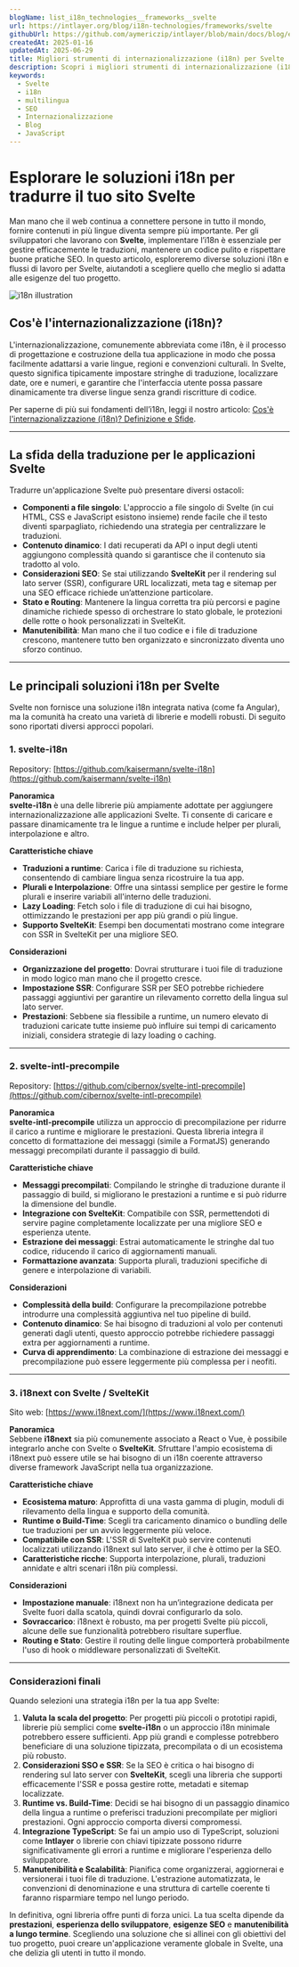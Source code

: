 ```yaml
---
blogName: list_i18n_technologies__frameworks__svelte
url: https://intlayer.org/blog/i18n-technologies/frameworks/svelte
githubUrl: https://github.com/aymericzip/intlayer/blob/main/docs/blog/en/list_i18n_technologies/frameworks/svelte.md
createdAt: 2025-01-16
updatedAt: 2025-06-29
title: Migliori strumenti di internazionalizzazione (i18n) per Svelte
description: Scopri i migliori strumenti di internazionalizzazione (i18n) per Svelte per affrontare i sfide di traduzione, migliorare la ricerca sul web e fornire un'esperienza web globale senza problemi.
keywords:
  - Svelte
  - i18n
  - multilingua
  - SEO
  - Internazionalizzazione
  - Blog
  - JavaScript
---
```


# Esplorare le soluzioni i18n per tradurre il tuo sito Svelte

Man mano che il web continua a connettere persone in tutto il mondo, fornire contenuti in più lingue diventa sempre più importante. Per gli sviluppatori che lavorano con **Svelte**, implementare l’i18n è essenziale per gestire efficacemente le traduzioni, mantenere un codice pulito e rispettare buone pratiche SEO. In questo articolo, esploreremo diverse soluzioni i18n e flussi di lavoro per Svelte, aiutandoti a scegliere quello che meglio si adatta alle esigenze del tuo progetto.

![i18n illustration](https://github.com/aymericzip/intlayer/blob/main/docs/blog/assets/i18n.webp)

## Cos'è l'internazionalizzazione (i18n)?

L'internazionalizzazione, comunemente abbreviata come i18n, è il processo di progettazione e costruzione della tua applicazione in modo che possa facilmente adattarsi a varie lingue, regioni e convenzioni culturali. In Svelte, questo significa tipicamente impostare stringhe di traduzione, localizzare date, ore e numeri, e garantire che l'interfaccia utente possa passare dinamicamente tra diverse lingue senza grandi riscritture di codice.

Per saperne di più sui fondamenti dell’i18n, leggi il nostro articolo: [Cos'è l'internazionalizzazione (i18n)? Definizione e Sfide](https://github.com/aymericzip/intlayer/blob/main/docs/blog/it/what_is_internationalization.md).

---

## La sfida della traduzione per le applicazioni Svelte

Tradurre un'applicazione Svelte può presentare diversi ostacoli:

- **Componenti a file singolo**: L'approccio a file singolo di Svelte (in cui HTML, CSS e JavaScript esistono insieme) rende facile che il testo diventi sparpagliato, richiedendo una strategia per centralizzare le traduzioni.
- **Contenuto dinamico**: I dati recuperati da API o input degli utenti aggiungono complessità quando si garantisce che il contenuto sia tradotto al volo.
- **Considerazioni SEO**: Se stai utilizzando **SvelteKit** per il rendering sul lato server (SSR), configurare URL localizzati, meta tag e sitemap per una SEO efficace richiede un’attenzione particolare.
- **Stato e Routing**: Mantenere la lingua corretta tra più percorsi e pagine dinamiche richiede spesso di orchestrare lo stato globale, le protezioni delle rotte o hook personalizzati in SvelteKit.
- **Manutenibilità**: Man mano che il tuo codice e i file di traduzione crescono, mantenere tutto ben organizzato e sincronizzato diventa uno sforzo continuo.

---

## Le principali soluzioni i18n per Svelte

Svelte non fornisce una soluzione i18n integrata nativa (come fa Angular), ma la comunità ha creato una varietà di librerie e modelli robusti. Di seguito sono riportati diversi approcci popolari.

### 1. svelte-i18n

Repository: [https://github.com/kaisermann/svelte-i18n](https://github.com/kaisermann/svelte-i18n)

**Panoramica**  
**svelte-i18n** è una delle librerie più ampiamente adottate per aggiungere internazionalizzazione alle applicazioni Svelte. Ti consente di caricare e passare dinamicamente tra le lingue a runtime e include helper per plurali, interpolazione e altro.

**Caratteristiche chiave**

- **Traduzioni a runtime**: Carica i file di traduzione su richiesta, consentendo di cambiare lingua senza ricostruire la tua app.
- **Plurali e Interpolazione**: Offre una sintassi semplice per gestire le forme plurali e inserire variabili all'interno delle traduzioni.
- **Lazy Loading**: Fetch solo i file di traduzione di cui hai bisogno, ottimizzando le prestazioni per app più grandi o più lingue.
- **Supporto SvelteKit**: Esempi ben documentati mostrano come integrare con SSR in SvelteKit per una migliore SEO.

**Considerazioni**

- **Organizzazione del progetto**: Dovrai strutturare i tuoi file di traduzione in modo logico man mano che il progetto cresce.
- **Impostazione SSR**: Configurare SSR per SEO potrebbe richiedere passaggi aggiuntivi per garantire un rilevamento corretto della lingua sul lato server.
- **Prestazioni**: Sebbene sia flessibile a runtime, un numero elevato di traduzioni caricate tutte insieme può influire sui tempi di caricamento iniziali, considera strategie di lazy loading o caching.

---

### 2. svelte-intl-precompile

Repository: [https://github.com/cibernox/svelte-intl-precompile](https://github.com/cibernox/svelte-intl-precompile)

**Panoramica**  
**svelte-intl-precompile** utilizza un approccio di precompilazione per ridurre il carico a runtime e migliorare le prestazioni. Questa libreria integra il concetto di formattazione dei messaggi (simile a FormatJS) generando messaggi precompilati durante il passaggio di build.

**Caratteristiche chiave**

- **Messaggi precompilati**: Compilando le stringhe di traduzione durante il passaggio di build, si migliorano le prestazioni a runtime e si può ridurre la dimensione del bundle.
- **Integrazione con SvelteKit**: Compatibile con SSR, permettendoti di servire pagine completamente localizzate per una migliore SEO e esperienza utente.
- **Estrazione dei messaggi**: Estrai automaticamente le stringhe dal tuo codice, riducendo il carico di aggiornamenti manuali.
- **Formattazione avanzata**: Supporta plurali, traduzioni specifiche di genere e interpolazione di variabili.

**Considerazioni**

- **Complessità della build**: Configurare la precompilazione potrebbe introdurre una complessità aggiuntiva nel tuo pipeline di build.
- **Contenuto dinamico**: Se hai bisogno di traduzioni al volo per contenuti generati dagli utenti, questo approccio potrebbe richiedere passaggi extra per aggiornamenti a runtime.
- **Curva di apprendimento**: La combinazione di estrazione dei messaggi e precompilazione può essere leggermente più complessa per i neofiti.

---

### 3. i18next con Svelte / SvelteKit

Sito web: [https://www.i18next.com/](https://www.i18next.com/)

**Panoramica**  
Sebbene **i18next** sia più comunemente associato a React o Vue, è possibile integrarlo anche con Svelte o **SvelteKit**. Sfruttare l'ampio ecosistema di i18next può essere utile se hai bisogno di un i18n coerente attraverso diverse framework JavaScript nella tua organizzazione.

**Caratteristiche chiave**

- **Ecosistema maturo**: Approfitta di una vasta gamma di plugin, moduli di rilevamento della lingua e supporto della comunità.
- **Runtime o Build-Time**: Scegli tra caricamento dinamico o bundling delle tue traduzioni per un avvio leggermente più veloce.
- **Compatibile con SSR**: L'SSR di SvelteKit può servire contenuti localizzati utilizzando i18next sul lato server, il che è ottimo per la SEO.
- **Caratteristiche ricche**: Supporta interpolazione, plurali, traduzioni annidate e altri scenari i18n più complessi.

**Considerazioni**

- **Impostazione manuale**: i18next non ha un’integrazione dedicata per Svelte fuori dalla scatola, quindi dovrai configurarlo da solo.
- **Sovraccarico**: i18next è robusto, ma per progetti Svelte più piccoli, alcune delle sue funzionalità potrebbero risultare superflue.
- **Routing e Stato**: Gestire il routing delle lingue comporterà probabilmente l'uso di hook o middleware personalizzati di SvelteKit.

---

### Considerazioni finali

Quando selezioni una strategia i18n per la tua app Svelte:

1. **Valuta la scala del progetto**: Per progetti più piccoli o prototipi rapidi, librerie più semplici come **svelte-i18n** o un approccio i18n minimale potrebbero essere sufficienti. App più grandi e complesse potrebbero beneficiare di una soluzione tipizzata, precompilata o di un ecosistema più robusto.
2. **Considerazioni SSO e SSR**: Se la SEO è critica o hai bisogno di rendering sul lato server con **SvelteKit**, scegli una libreria che supporti efficacemente l'SSR e possa gestire rotte, metadati e sitemap localizzate.
3. **Runtime vs. Build-Time**: Decidi se hai bisogno di un passaggio dinamico della lingua a runtime o preferisci traduzioni precompilate per migliori prestazioni. Ogni approccio comporta diversi compromessi.
4. **Integrazione TypeScript**: Se fai un ampio uso di TypeScript, soluzioni come **Intlayer** o librerie con chiavi tipizzate possono ridurre significativamente gli errori a runtime e migliorare l'esperienza dello sviluppatore.
5. **Manutenibilità e Scalabilità**: Pianifica come organizzerai, aggiornerai e versionerai i tuoi file di traduzione. L'estrazione automatizzata, le convenzioni di denominazione e una struttura di cartelle coerente ti faranno risparmiare tempo nel lungo periodo.

In definitiva, ogni libreria offre punti di forza unici. La tua scelta dipende da **prestazioni**, **esperienza dello sviluppatore**, **esigenze SEO** e **manutenibilità a lungo termine**. Scegliendo una soluzione che si allinei con gli obiettivi del tuo progetto, puoi creare un'applicazione veramente globale in Svelte, una che delizia gli utenti in tutto il mondo.
